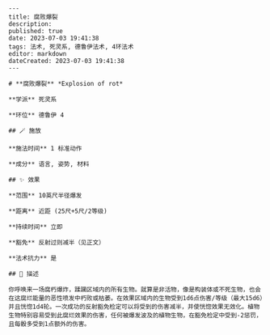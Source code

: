 
    ---
    title: 腐败爆裂
    description: 
    published: true
    date: 2023-07-03 19:41:38
    tags: 法术, 死灵系, 德鲁伊法术, 4环法术
    editor: markdown
    dateCreated: 2023-07-03 19:41:38
    ---

    # **腐败爆裂** *Explosion of rot*

    **学派** 死灵系 

    **环位** 德鲁伊 4

    ## 🪄 施放

    **施法时间** 1 标准动作

    **成分** 语言, 姿势, 材料

    ## ✨ 效果  

    **范围** 10英尺半径爆发

    **距离** 近距 (25尺+5尺/2等级)  

    **持续时间** 立即 

    **豁免** 反射过则减半（见正文）

    **法术抗力** 是

    ## 📖 描述

    你呼唤来一场腐朽爆炸，蹂躏区域内的所有生物。就算是非活物，像是构装体或不死生物，也会在这腐烂能量的恶性喷发中朽败或枯萎。在效果区域内的生物受到1d6点伤害/等级（最大15d6）并且恍惚1d4轮。一次成功的反射豁免检定可以将受到的伤害减半，并使恍惚效果无效化。植物生物特别容易受到此腐烂效果的伤害，任何被爆发波及的植物生物，在豁免检定中受到-2惩罚，且每骰多受到1点额外的伤害。
    